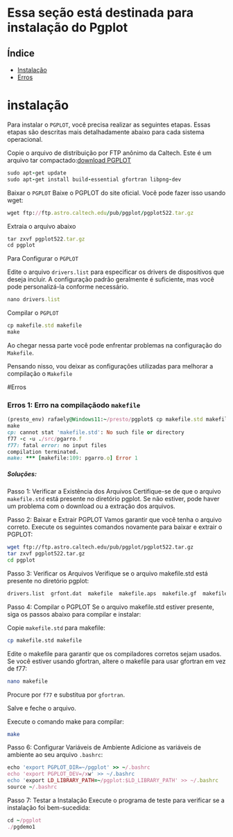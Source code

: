 # Essa seção está destinada para instalação do Pgplot

## Índice

- [Instalação](#instalação)
- [Erros](#Erros)

# instalação 
Para instalar o `PGPLOT`, você precisa realizar as seguintes etapas. Essas etapas são descritas mais detalhadamente abaixo para cada sistema operacional.

Copie o arquivo de distribuição por FTP anônimo da Caltech. Este é um arquivo tar compactado:[download PGPLOT](ftp://ftp.astro.caltech.edu/pub/pgplot/pgplot5.2.tar.gz.) 

```Ruby
sudo apt-get update
sudo apt-get install build-essential gfortran libpng-dev
``` 
 Baixar o `PGPLOT`
Baixe o PGPLOT do site oficial. Você pode fazer isso usando wget:


```Ruby
wget ftp://ftp.astro.caltech.edu/pub/pgplot/pgplot522.tar.gz

``` 

Extraia o arquivo abaixo 

```Ruby
tar zxvf pgplot522.tar.gz
cd pgplot
```

Para Configurar o `PGPLOT`

Edite o arquivo `drivers.list` para especificar os drivers de dispositivos que deseja incluir. A configuração padrão geralmente é suficiente, mas você pode personalizá-la conforme necessário.


```Ruby
nano drivers.list

```

Compilar o `PGPLOT`



```Ruby
cp makefile.std makefile
make

```






Ao  chegar nessa parte você pode enfrentar problemas na configuração do `Makefile`.

Pensando nisso, vou deixar as configurações utilizadas para melhorar a compilação o `Makefile`

#Erros

### Erros 1: Erro na compilaçãodo `makefile`

```Ruby
(presto_env) rafaely@Windows11:~/presto/pgplot$ cp makefile.std makefile
make
cp: cannot stat 'makefile.std': No such file or directory
f77 -c -u ./src/pgarro.f
f77: fatal error: no input files
compilation terminated.
make: *** [makefile:109: pgarro.o] Error 1

```
##### Soluções:

Passo 1: Verificar a Existência dos Arquivos
Certifique-se de que o arquivo `makefile.std` está presente no diretório pgplot. Se não estiver, pode haver um problema com o download ou a extração dos arquivos.

Passo 2: Baixar e Extrair PGPLOT
Vamos garantir que você tenha o arquivo correto. Execute os seguintes comandos novamente para baixar e extrair o PGPLOT:

```bash
wget ftp://ftp.astro.caltech.edu/pub/pgplot/pgplot522.tar.gz
tar zxvf pgplot522.tar.gz
cd pgplot

```
Passo 3: Verificar os Arquivos
Verifique se o arquivo makefile.std está presente no diretório pgplot:

```bash
drivers.list  grfont.dat  makefile  makefile.aps  makefile.gf  makefile.imake  makefile.iris  makefile.std  rgb.txt  src
```
Passo 4: Compilar o PGPLOT
Se o arquivo makefile.std estiver presente, siga os passos abaixo para compilar e instalar:

Copie `makefile.std` para makefile:

```bash
cp makefile.std makefile

```
Edite o makefile para garantir que os compiladores corretos sejam usados. Se você estiver usando gfortran, altere o makefile para usar gfortran em vez de f77:
```bash
nano makefile

```
Procure por `f77` e substitua por `gfortran`.

Salve e feche o arquivo.

Execute o comando make para compilar:

```bash
make

```
Passo 6: Configurar Variáveis de Ambiente
Adicione as variáveis de ambiente ao seu arquivo `.bashrc`:



```Ruby
echo 'export PGPLOT_DIR=~/pgplot' >> ~/.bashrc
echo 'export PGPLOT_DEV=/xw' >> ~/.bashrc
echo 'export LD_LIBRARY_PATH=~/pgplot:$LD_LIBRARY_PATH' >> ~/.bashrc
source ~/.bashrc
```

Passo 7: Testar a Instalação
Execute o programa de teste para verificar se a instalação foi bem-sucedida:

```Ruby
cd ~/pgplot
./pgdemo1

```

